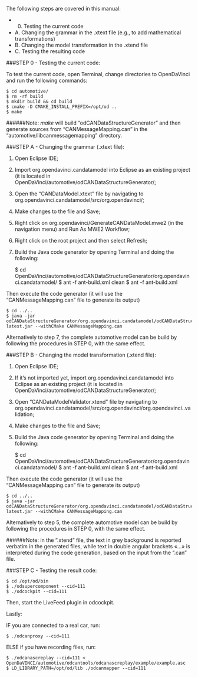 The following steps are covered in this manual:

- 0. Testing the current code
- A. Changing the grammar in the .xtext file (e.g., to add mathematical transformations)
- B. Changing the model transformation in the .xtend file
- C. Testing the resulting code


###STEP 0 - Testing the current code:

To test the current code, open Terminal, change directories to OpenDaVinci and run the following commands:

	$ cd automotive/
	$ rm -rf build 
	$ mkdir build && cd build
	$ cmake -D CMAKE_INSTALL_PREFIX=/opt/od ..
	$ make

######Note: *make* will build “odCANDataStructureGenerator” and then generate sources from “CANMessageMapping.can” in the “automotive/libcanmessagemapping” directory.


###STEP A - Changing the grammar (.xtext file):

1) Open Eclipse IDE;
2) Import org.opendavinci.candatamodel into Eclipse as an existing project (it is located in OpenDaVinci/automotive/odCANDataStructureGenerator/; 
3) Open the “CANDataModel.xtext” file by navigating to org.opendavinci.candatamodel/src/org.opendavinci/;
4) Make changes to the file and Save;
5) Right click on org.opendavinci/GenerateCANDataModel.mwe2 (in the navigation menu) and Run As MWE2 Workflow;
6) Right click on the root project and then select Refresh;
7) Build the Java code generator by opening Terminal and doing the following:

	$ cd OpenDaVinci/automotive/odCANDataStructureGenerator/org.opendavinci.candatamodel/
	$ ant -f ant-build.xml clean
	$ ant -f ant-build.xml
	
Then execute the code generator (it will use the “CANMessageMapping.can” file to generate its output)

	$ cd ../..
	$ java -jar odCANDataStructureGenerator/org.opendavinci.candatamodel/odCANDataStructureGenerator-latest.jar --withCMake CANMessageMapping.can


Alternatively to step 7, the complete automotive model can be build by following the procedures in STEP 0, with the same effect.
	


###STEP B - Changing the model transformation (.xtend file):

1) Open Eclipse IDE;
2) If it’s not imported yet, import org.opendavinci.candatamodel into Eclipse as an existing project (it is located in OpenDaVinci/automotive/odCANDataStructureGenerator/; 
3) Open “CANDataModelValidator.xtend” file by navigating to org.opendavinci.candatamodel/src/org.opendavinci/org.opendavinci..validation;
4) Make changes to the file and Save;
5) Build the Java code generator by opening Terminal and doing the following:

	$ cd OpenDaVinci/automotive/odCANDataStructureGenerator/org.opendavinci.candatamodel/
	$ ant -f ant-build.xml clean
	$ ant -f ant-build.xml
	
Then execute the code generator (it will use the “CANMessageMapping.can” file to generate its output)

	$ cd ../..
	$ java -jar odCANDataStructureGenerator/org.opendavinci.candatamodel/odCANDataStructureGenerator-latest.jar --withCMake CANMessageMapping.can


Alternatively to step 5, the complete automotive model can be build by following the procedures in STEP 0, with the same effect.


######Note: in the “.xtend” file, the text in grey background is reported verbatim in the generated files, while text in double angular brackets «...» is interpreted during the code generation, based on the input from the “.can” file.


###STEP C - Testing the result code:

	$ cd /opt/od/bin
	$ ./odsupercomponent --cid=111
	$ ./odcockpit --cid=111 

Then, start the LiveFeed plugin in odcockpit. 

Lastly:

IF you are connected to a real car, run:

	$ ./odcanproxy --cid=111

ELSE if you have recording files, run:

	$ ./odcanascreplay --cid=111 < OpenDaVINCI/automotive/odcantools/odcanascreplay/example/example.asc
	$ LD_LIBRARY_PATH=/opt/od/lib ./odcanmapper --cid=111


